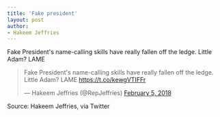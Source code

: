 ```yaml
---
title: 'Fake president'
layout: post
author:
- Hakeem Jeffries
---
```


Fake President's name-calling skills have really fallen off the ledge. Little Adam? LAME

<blockquote class="twitter-tweet"><p lang="en" dir="ltr">Fake President's name-calling skills have really fallen off the ledge. Little Adam? LAME <a href="https://t.co/kewgVTIFFr">https://t.co/kewgVTIFFr</a></p>&mdash; Hakeem Jeffries (@RepJeffries) <a href="https://twitter.com/RepJeffries/status/960549663039524866?ref_src=twsrc%5Etfw">February 5, 2018</a></blockquote> <script async src="https://platform.twitter.com/widgets.js" charset="utf-8"></script>

Source: Hakeem Jeffries, via Twitter
